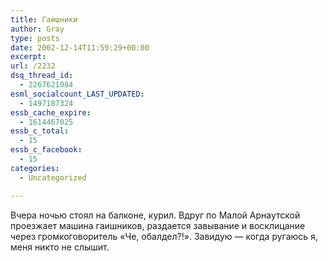 ```yaml
---
title: Гаишники
author: Gray
type: posts
date: 2002-12-14T11:59:29+00:00
excerpt:
url: /2232
dsq_thread_id:
  - 2267621084
esml_socialcount_LAST_UPDATED:
  - 1497187324
essb_cache_expire:
  - 1614467025
essb_c_total:
  - 15
essb_c_facebook:
  - 15
categories:
  - Uncategorized

---
```








Вчера ночью стоял на балконе, курил. Вдруг по Малой Арнаутской проезжает машина гаишников, раздается завывание и восклицание через громкоговоритель &#171;Че, обалдел?!&#187;. Завидую &#8212; когда ругаюсь я, меня никто не слышит.